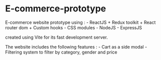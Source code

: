 # E-commerce-prototype

E-commerce website prototype using : 
    - ReactJS
        + Redux toolkit
        + React router dom
        + Custom hooks 
    - CSS modules 
    - NodeJS 
    - ExpressJS

created using Vite for its fast development server.

The website includes the following features :
    - Cart as a side modal
    - Filtering system to filter by category, gender and price


